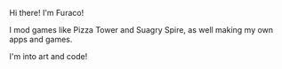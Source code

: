 Hi there! I'm Furaco!

I mod games like Pizza Tower and Suagry Spire, as well making my own apps and games.

I'm into art and code!
